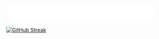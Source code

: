 <p align="top-left">
    <img width="400" src="intro.svg"/>



<div align="center">
  
<a href="anuraghazra/github-readme-stats DenverCoder1/github-readme-streak-stats">

</div>

<a href="https://git.io/streak-stats">
<img src="https://streak-stats.demolab.com?user=aradkuhzad&theme=transparent&hide_border=true&exclude_days=Sun%2CMon%2CTue%2CWed%2CThu%2CFri%2CSat" alt="GitHub Streak" />
</a>





